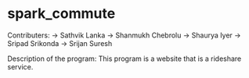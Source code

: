 # spark_commute
  Contributers:
-> Sathvik Lanka
-> Shanmukh Chebrolu
-> Shaurya Iyer
-> Sripad Srikonda
-> Srijan Suresh

Description of the program:
This program is a website that is a rideshare service.